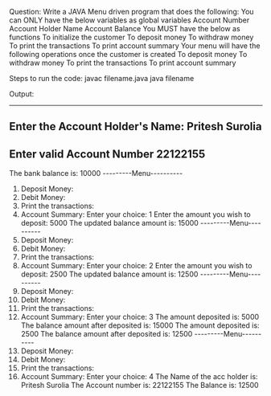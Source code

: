 Question:
Write a JAVA Menu driven program that does the following:
You can ONLY have the below variables as global variables
Account Number
Account Holder Name
Account Balance
You MUST have the below as functions
To initialize the customer
To deposit money
To withdraw money
To print the transactions
To print account summary
Your menu will have the following operations once the customer is created
To deposit money
To withdraw money
To print the transactions
To print account summary


Steps to run the code:
javac filename.java
java filename

Output:

--------------------------------
Enter the Account Holder's Name: 
Pritesh Surolia
-----------------------------------
Enter valid Account Number
22122155
----------------------------------
The bank balance is:
10000
---------Menu----------
1. Deposit Money:
2. Debit Money:
3. Print the transactions:
4. Account Summary:
Enter your choice:
1
Enter the amount you wish to deposit: 
5000 
The updated  balance amount is: 15000
---------Menu----------
1. Deposit Money:
2. Debit Money:
3. Print the transactions:
4. Account Summary:
Enter your choice:
2
Enter the amount you wish to deposit: 
2500
The updated balance amount is: 12500
---------Menu----------
1. Deposit Money:
2. Debit Money:
3. Print the transactions:
4. Account Summary:
Enter your choice:
3
The amount deposited is: 5000
The balance amount  after deposited is: 15000
The amount deposited is: 2500
The balance amount  after deposited is: 12500
---------Menu----------
1. Deposit Money:
2. Debit Money:
3. Print the transactions:
4. Account Summary:
Enter your choice:
4
The Name of the acc holder is: Pritesh Surolia
The Account number is: 22122155
The Balance is: 12500
